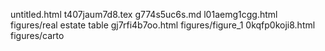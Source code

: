untitled.html
t407jaum7d8.tex
g774s5uc6s.md
l01aemg1cgg.html
figures/real estate table
gj7rfi4b7oo.html
figures/figure_1
0kqfp0koji8.html
figures/carto